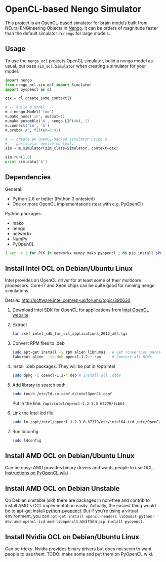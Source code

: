 OpenCL-based Nengo Simulator
============================

This project is an OpenCL-based simulator for
brain models built from NEural ENGineering Objects in
[Nengo](https://github.com/ctn-waterloo/nengo). It can be orders of magnitude
faster than the default simulator in `nengo` for large models.

Usage
-----

To use the `nengo_ocl` projects OpenCL simulator, build a nengo model as
usual, but pass `sim_ocl.Simulator` when creating a simulator for your model.

```python
import nengo
from nengo_ocl.sim_ocl import Simulator
import pyopencl as cl

ctx = cl.create_some_context()

# -- build a model
m = nengo.Model('foo')
m.make_node('in', output=1)
m.make_ensemble('A', nengo.LIF(40), 1)
m.connect('in', 'A')
m.probe('A', filter=0.01)

# -- create an OpenCL-backed simulator using a
#    particular device context:
sim = m.simulator(sim_class=Simulator, context=ctx)

sim.run(1.0)
print sim.data('A')
```


Dependencies
------------

General:
* Python 2.6 or better (Python 3 untested)
* One or more OpenCL implementations (test with e.g. PyOpenCl)

Python packages:

* mako
* nengo
* networkx
* NumPy
* PyOpenCL

```bash
( set -e ; for PCK in networkx numpy mako pyopencl ; do pip install $PCK ; done )
```


Install Intel OCL on Debian/Ubuntu Linux
----------------------------------------

Intel provides an OpenCL driver for at least some of their multicore processors.
Core-i7 and Xeon chips can be quite good for running nengo simulations.

Details: http://software.intel.com/en-us/forums/topic/390630

1. Download Intel SDK for OpenCL for applications from [Intel OpenCL website](http://software.intel.com/en-us/articles/vcsource-tools-opencl-sdk/)
2. Extract

    ```bash
    tar zxvf intel_sdk_for_ocl_applications_2012_x64.tgz
    ```

3. Convert RPM files to .deb

    ```bash
    sudo apt-get install -y rpm alien libnuma1   # Get conversion packages
    fakeroot alien --to-deb opencl-1.2-*.rpm     # Convert all RPMs
    ```

4. Install .deb packages. They will be put in /opt/intel

    ```bash
    sudo dpkg -i opencl-1.2-*.deb # Install all .debs
    ```

5. Add library to search path

    ```bash
    sudo touch /etc/ld.so.conf.d/intelOpenCL.conf
    ```

    Put in the line: `/opt/intel/opencl-1.2-3.0.67279/lib64`

6. Link the Intel icd file

    ```bash
    sudo ln /opt/intel/opencl-1.2-3.0.67279/etc/intel64.icd /etc/OpenCL/vendors/intel64.icd
    ```

7. Run ldconfig

    ```bash
    sudo ldconfig
    ```

Install AMD OCL on Debian/Ubuntu Linux
--------------------------------------
Can be easy: AMD provides binary drivers and wants people to use OCL.
[Instructions on PyOpenCL
wiki](http://wiki.tiker.net/PyOpenCL/Installation/Linux/Ubuntu)

Install AMD OCL on Debian Unstable
----------------------------------

On Debian unstable (sid) there are packages in non-free and contrib
to install AMD's OCL implementation easily.
Actually, the easiest thing would be to apt-get install
[python-pyopencl](http://packages.debian.org/sid/python-pyopencl).
But if you're using a virtual environment, you can
`apt-get install opencl-headers libboost-python-dev
amd-opencl-icd amd-libopencl1`
and then `pip install pyopencl`.

Install Nvidia OCL on Debian/Ubuntu Linux
--------------------------------------
Can be tricky: Nvidia provides binary drivers but does not seem to want people
to use them.
TODO: make some and put them on PyOpenCL wiki.
